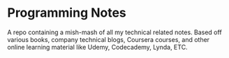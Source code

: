 # Programming Notes

A repo containing a mish-mash of all my technical related notes. Based off various books, company technical blogs, Coursera courses, and other online learning material like Udemy, Codecademy, Lynda, ETC.
